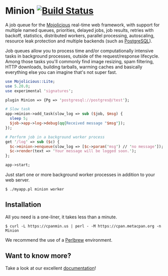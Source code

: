 
# Minion [![Build Status](https://travis-ci.org/kraih/minion.svg?branch=master)](https://travis-ci.org/kraih/minion)

  A job queue for the [Mojolicious](http://mojolicious.org) real-time web
  framework, with support for multiple named queues, priorities, delayed jobs,
  job results, retries with backoff, statistics, distributed workers, parallel
  processing, autoscaling, resource leak protection and multiple backends (such
  as [PostgreSQL](http://www.postgresql.org)).

  Job queues allow you to process time and/or computationally intensive tasks in
  background processes, outside of the request/response lifecycle. Among those
  tasks you'll commonly find image resizing, spam filtering, HTTP downloads,
  building tarballs, warming caches and basically everything else you can
  imagine that's not super fast.

```perl
use Mojolicious::Lite;
use 5.20.0;
use experimental 'signatures';

plugin Minion => {Pg => 'postgresql://postgres@/test'};

# Slow task
app->minion->add_task(slow_log => sub ($job, $msg) {
  sleep 5;
  $job->app->log->debug(qq{Received message "$msg"});
});

# Perform job in a background worker process
get '/log' => sub ($c) {
  $c->minion->enqueue(slow_log => [$c->param('msg') // 'no message']);
  $c->render(text => 'Your message will be logged soon.');
};

app->start;
```

  Just start one or more background worker processes in addition to your web
  server.

    $ ./myapp.pl minion worker

## Installation

  All you need is a one-liner, it takes less than a minute.

    $ curl -L https://cpanmin.us | perl - -M https://cpan.metacpan.org -n Minion

  We recommend the use of a [Perlbrew](http://perlbrew.pl) environment.

## Want to know more?

  Take a look at our excellent [documentation](http://mojolicious.org/perldoc>)!
